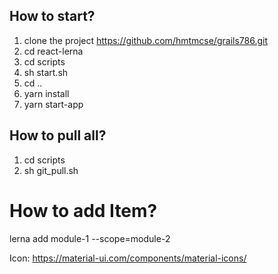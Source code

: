 ## How to start?
1. clone the project https://github.com/hmtmcse/grails786.git
2. cd react-lerna
3. cd scripts
4. sh start.sh
5. cd ..
6. yarn install
7. yarn start-app

## How to pull all?
1. cd scripts
2. sh git_pull.sh


# How to add Item?
lerna add module-1 --scope=module-2


Icon: https://material-ui.com/components/material-icons/